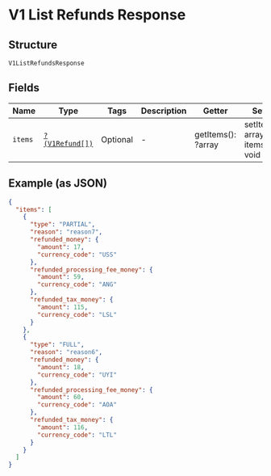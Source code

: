 
# V1 List Refunds Response

## Structure

`V1ListRefundsResponse`

## Fields

| Name | Type | Tags | Description | Getter | Setter |
|  --- | --- | --- | --- | --- | --- |
| `items` | [`?(V1Refund[])`](../../doc/models/v1-refund.md) | Optional | - | getItems(): ?array | setItems(?array items): void |

## Example (as JSON)

```json
{
  "items": [
    {
      "type": "PARTIAL",
      "reason": "reason7",
      "refunded_money": {
        "amount": 17,
        "currency_code": "USS"
      },
      "refunded_processing_fee_money": {
        "amount": 59,
        "currency_code": "ANG"
      },
      "refunded_tax_money": {
        "amount": 115,
        "currency_code": "LSL"
      }
    },
    {
      "type": "FULL",
      "reason": "reason6",
      "refunded_money": {
        "amount": 18,
        "currency_code": "UYI"
      },
      "refunded_processing_fee_money": {
        "amount": 60,
        "currency_code": "AOA"
      },
      "refunded_tax_money": {
        "amount": 116,
        "currency_code": "LTL"
      }
    }
  ]
}
```

